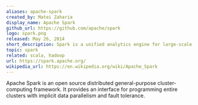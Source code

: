 ```yaml
---
aliases: apache-spark
created_by: Matei Zaharia
display_name: Apache Spark
github_url: https://github.com/apache/spark
logo: spark.png
released: May 26, 2014
short_description: Spark is a unified analytics engine for large-scale data processing.
topic: spark
related: scala, hadoop
url: https://spark.apache.org/
wikipedia_url: https://en.wikipedia.org/wiki/Apache_Spark
---
```


Apache Spark is an open source distributed general-purpose cluster-computing framework. It provides an interface for programming entire clusters with implicit data parallelism and fault tolerance.
